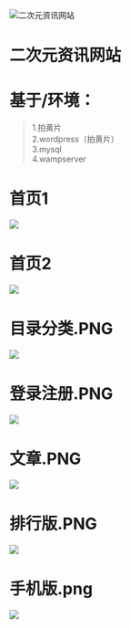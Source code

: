 ![二次元资讯网站](https://buzi.online/2/wp-content/uploads/2019/08/4f02215c7092c1c9222d58105dc0606f-32x32.jpg)

# 二次元资讯网站

# 基于/环境：

> 1.拍黄片<br>
> 2.wordpress（拍黄片）<br>
> 3.mysql<br>
> 4.wampserver<br>

# 首页1

![](https://github.com/littlebuzi/Quadratic_element/blob/master/首页1.PNG)

# 首页2

![](https://github.com/littlebuzi/Quadratic_element/blob/master/首页2.PNG)

# 目录分类.PNG

![](https://github.com/littlebuzi/Quadratic_element/blob/master/目录分类.PNG)

# 登录注册.PNG

![](https://github.com/littlebuzi/Quadratic_element/blob/master/登录注册.PNG)

# 文章.PNG

![](https://github.com/littlebuzi/Quadratic_element/blob/master/文章.PNG)

# 排行版.PNG

![](https://github.com/littlebuzi/Quadratic_element/blob/master/排行版.PNG)

# 手机版.png

![](https://github.com/littlebuzi/Quadratic_element/blob/master/手机版.png)













